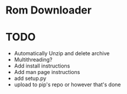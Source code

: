 # Rom Downloader

# TODO
* Automatically Unzip and delete archive
* Multithreading?
* Add install instructions
* Add man page instructions
* add setup.py
* upload to pip's repo or however that's done
